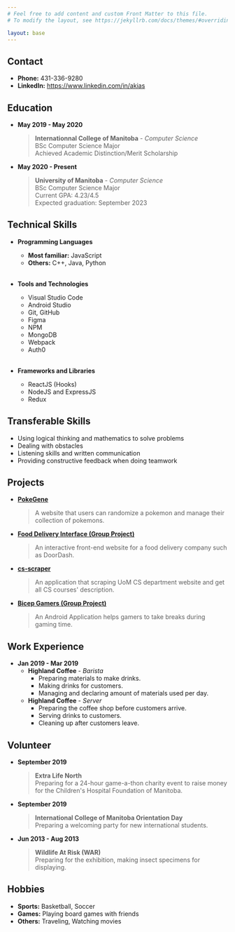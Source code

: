 ```yaml
---
# Feel free to add content and custom Front Matter to this file.
# To modify the layout, see https://jekyllrb.com/docs/themes/#overriding-theme-defaults

layout: base
---
```


## Contact

* **Phone:** 431-336-9280
* **LinkedIn:** <https://www.linkedin.com/in/akias>

## Education

* **May 2019 - May 2020**
  > **Internationnal College of Manitoba** - _Computer Science_  
    BSc Computer Science Major  
    Achieved Academic Distinction/Merit Scholarship

* **May 2020 - Present**
  > **University of Manitoba** - _Computer Science_  
    BSc Computer Science Major  
    Current GPA: 4.23/4.5  
    Expected graduation: September 2023

## Technical Skills

* **Programming Languages**
  * **Most familiar:** JavaScript  
  * **Others:** C++, Java, Python
  <br>

* **Tools and Technologies**
  * Visual Studio Code
  * Android Studio
  * Git, GitHub
  * Figma
  * NPM
  * MongoDB
  * Webpack
  * Auth0
  <br>

* **Frameworks and Libraries**
  * ReactJS (Hooks)
  * NodeJS and ExpressJS
  * Redux

## Transferable Skills

* Using logical thinking and mathematics to solve problems
* Dealing with obstacles
* Listening skills and written communication
* Providing constructive feedback when doing teamwork

## Projects

* [**PokeGene**](https://pokegene.surge.sh/)  
  > A website that users can randomize a pokemon and manage their collection of pokemons.

* [**Food Delivery Interface (Group Project)**](https://orbeat.surge.sh/)  
  > An interactive front-end website for a food delivery company such as DoorDash.

* [**cs-scraper**](https://github.com/namhai923/cs_scraper)
  > An application that scraping UoM CS department website and get all CS courses' description.

* [**Bicep Gamers (Group Project)**](https://bicepgamers.webflow.io/)  
  > An Android Application helps gamers to take breaks during gaming time.

## Work Experience

* **Jan 2019 - Mar 2019**
  * **Highland Coffee** - _Barista_
    * Preparing materials to make drinks.
    * Making drinks for customers.
    * Managing and declaring amount of materials used per day.
  * **Highland Coffee** - _Server_
    * Preparing the coffee shop before customers arrive.
    * Serving drinks to customers.
    * Cleaning up after customers leave.

## Volunteer

* **September 2019**
  > **Extra Life North**  
  Preparing for a 24-hour game-a-thon charity event to raise money for the Children's Hospital Foundation of Manitoba.
  
* **September 2019**
  > **International College of Manitoba Orientation Day**  
  Preparing a welcoming party for new international students.

* **Jun 2013 - Aug 2013**
  > **Wildlife At Risk (WAR)**  
  Preparing for the exhibition, making insect specimens for displaying.

## Hobbies

* **Sports:** Basketball, Soccer
* **Games:** Playing board games with friends
* **Others:** Traveling, Watching movies
